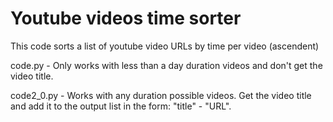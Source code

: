 # Youtube videos time sorter
This code sorts a list of youtube video URLs by time per video (ascendent)

code.py - Only works with less than a day duration videos and don't get the video title.

code2_0.py - Works with any duration possible videos. Get the video title and add it to the output list in the form: "title" - "URL".
